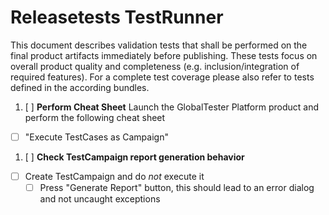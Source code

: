 Releasetests TestRunner
=====================
This document describes validation tests that shall be performed on the final product artifacts immediately before publishing. These tests focus on overall product quality and completeness (e.g. inclusion/integration of required features). For a complete test coverage please also refer to tests defined in the according bundles.

1. [ ] __Perform Cheat Sheet__
Launch the GlobalTester Platform product and perform the following cheat sheet
 - [ ] "Execute TestCases as Campaign"
 
1. [ ] __Check TestCampaign report generation behavior__
 - [ ] Create TestCampaign and do _not_ execute it
     - [ ] Press "Generate Report" button, this should lead to an error dialog and not uncaught exceptions

<p style="page-break-after: always"/>
